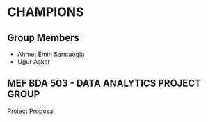 # CHAMPIONS

## Group Members
* Ahmet Emin Sarıcaoglu
* Uğur Aşkar

## MEF BDA 503 - DATA ANALYTICS PROJECT GROUP

[Project Proposal](Proposal.html)
